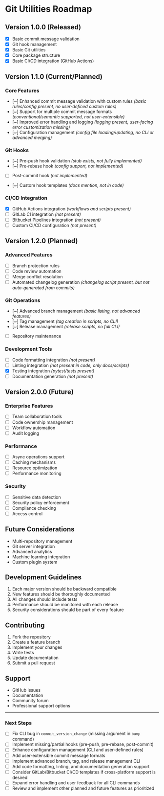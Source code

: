 # Git Utilities Roadmap

## Version 1.0.0 (Released)
- [x] Basic commit message validation
- [x] Git hook management
- [x] Basic Git utilities
- [x] Core package structure
- [x] Basic CI/CD integration (GitHub Actions)

## Version 1.1.0 (Current/Planned)
### Core Features
- [~] Enhanced commit message validation with custom rules *(basic rules/config present, no user-defined custom rules)*
- [~] Support for multiple commit message formats *(conventional/semantic supported, not user-extensible)*
- [~] Improved error handling and logging *(logging present, user-facing error customization missing)*
- [~] Configuration management *(config file loading/updating, no CLI or advanced merging)*

### Git Hooks
- [~] Pre-push hook validation *(stub exists, not fully implemented)*
- [~] Pre-rebase hook *(config support, not implemented)*
- [ ] Post-commit hook *(not implemented)*
- [~] Custom hook templates *(docs mention, not in code)*

### CI/CD Integration
- [x] GitHub Actions integration *(workflows and scripts present)*
- [ ] GitLab CI integration *(not present)*
- [ ] Bitbucket Pipelines integration *(not present)*
- [ ] Custom CI/CD configuration *(not present)*

## Version 1.2.0 (Planned)
### Advanced Features
- [ ] Branch protection rules
- [ ] Code review automation
- [ ] Merge conflict resolution
- [ ] Automated changelog generation *(changelog script present, but not auto-generated from commits)*

### Git Operations
- [~] Advanced branch management *(basic listing, not advanced features)*
- [~] Tag management *(tag creation in scripts, no CLI)*
- [~] Release management *(release scripts, no full CLI)*
- [ ] Repository maintenance

### Development Tools
- [ ] Code formatting integration *(not present)*
- [ ] Linting integration *(not present in code, only docs/scripts)*
- [x] Testing integration *(pytest/tests present)*
- [ ] Documentation generation *(not present)*

## Version 2.0.0 (Future)
### Enterprise Features
- [ ] Team collaboration tools
- [ ] Code ownership management
- [ ] Workflow automation
- [ ] Audit logging

### Performance
- [ ] Async operations support
- [ ] Caching mechanisms
- [ ] Resource optimization
- [ ] Performance monitoring

### Security
- [ ] Sensitive data detection
- [ ] Security policy enforcement
- [ ] Compliance checking
- [ ] Access control

## Future Considerations
- Multi-repository management
- Git server integration
- Advanced analytics
- Machine learning integration
- Custom plugin system

## Development Guidelines
1. Each major version should be backward compatible
2. New features should be thoroughly documented
3. All changes should include tests
4. Performance should be monitored with each release
5. Security considerations should be part of every feature

## Contributing
1. Fork the repository
2. Create a feature branch
3. Implement your changes
4. Write tests
5. Update documentation
6. Submit a pull request

## Support
- GitHub Issues
- Documentation
- Community forum
- Professional support options

---

### Next Steps
- [ ] Fix CLI bug in `commit_version_change` (missing argument in `bump` command)
- [ ] Implement missing/partial hooks (pre-push, pre-rebase, post-commit)
- [ ] Enhance configuration management (CLI and user-defined rules)
- [ ] Add user-extensible commit message formats
- [ ] Implement advanced branch, tag, and release management CLI
- [ ] Add code formatting, linting, and documentation generation support
- [ ] Consider GitLab/Bitbucket CI/CD templates if cross-platform support is desired
- [ ] Expand error handling and user feedback for all CLI commands
- [ ] Review and implement other planned and future features as prioritized
